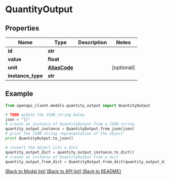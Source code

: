 # QuantityOutput


## Properties
Name | Type | Description | Notes
------------ | ------------- | ------------- | -------------
**id** | **str** |  | 
**value** | **float** |  | 
**unit** | [**AliasCode**](AliasCode.md) |  | [optional] 
**instance_type** | **str** |  | 

## Example

```python
from openapi_client.models.quantity_output import QuantityOutput

# TODO update the JSON string below
json = "{}"
# create an instance of QuantityOutput from a JSON string
quantity_output_instance = QuantityOutput.from_json(json)
# print the JSON string representation of the object
print QuantityOutput.to_json()

# convert the object into a dict
quantity_output_dict = quantity_output_instance.to_dict()
# create an instance of QuantityOutput from a dict
quantity_output_from_dict = QuantityOutput.from_dict(quantity_output_dict)
```
[[Back to Model list]](../README.md#documentation-for-models) [[Back to API list]](../README.md#documentation-for-api-endpoints) [[Back to README]](../README.md)


